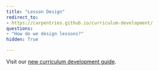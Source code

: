 ```yaml
---
title: "Lesson Design"
redirect_to:
- https://carpentries.github.io/curriculum-development/
questions:
- "How do we design lessons?"
hidden: True

---
```


Visit our [new curriculum development guide](https://carpentries.github.io/curriculum-development/).

